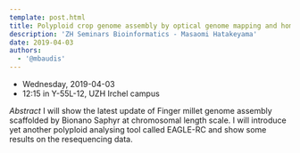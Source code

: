 ```yaml
---
template: post.html
title: Polyploid crop genome assembly by optical genome mapping and homeolog specific genomics analysis
description: 'ZH Seminars Bioinformatics - Masaomi Hatakeyama'
date: 2019-04-03
authors:
  - '@mbaudis'
---
```



* Wednesday, 2019-04-03
* 12:15 in Y-55L-12, UZH Irchel campus

*Abstract* I will show the latest update of Finger millet genome assembly
scaffolded by Bionano Saphyr at chromosomal length scale. I will
introduce yet another polyploid analysing tool called EAGLE-RC and
show some results on the resequencing data.
